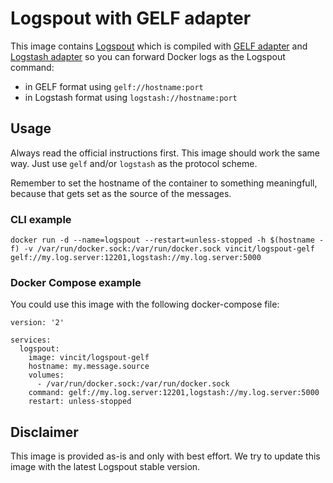 # Logspout with GELF adapter

This image contains [Logspout](https://github.com/gliderlabs/logspout) which is compiled with [GELF adapter](https://github.com/rickalm/logspout-gelf) and [Logstash adapter](https://github.com/looplab/logspout-logstash) so you can forward Docker logs as the Logspout command:

* in GELF format using `gelf://hostname:port`
* in Logstash format using `logstash://hostname:port`

## Usage

Always read the official instructions first. This image should work the same way. Just use `gelf` and/or `logstash` as the protocol scheme.

Remember to set the hostname of the container to something meaningfull, because that gets set as the source of the messages.

### CLI example

`docker run -d --name=logspout --restart=unless-stopped -h $(hostname -f) -v /var/run/docker.sock:/var/run/docker.sock vincit/logspout-gelf gelf://my.log.server:12201,logstash://my.log.server:5000`

### Docker Compose example

You could use this image with the following docker-compose file:

```
version: '2'

services:
  logspout:
    image: vincit/logspout-gelf
    hostname: my.message.source
    volumes:
      - /var/run/docker.sock:/var/run/docker.sock
    command: gelf://my.log.server:12201,logstash://my.log.server:5000
    restart: unless-stopped
```

## Disclaimer

This image is provided as-is and only with best effort. We try to update this image with the latest Logspout stable version.
